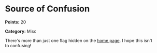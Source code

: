 # Source of Confusion

**Points:** 20

**Category:** Misc

There's more than just one flag hidden on the [home page](/). I hope this isn't to confusing!
